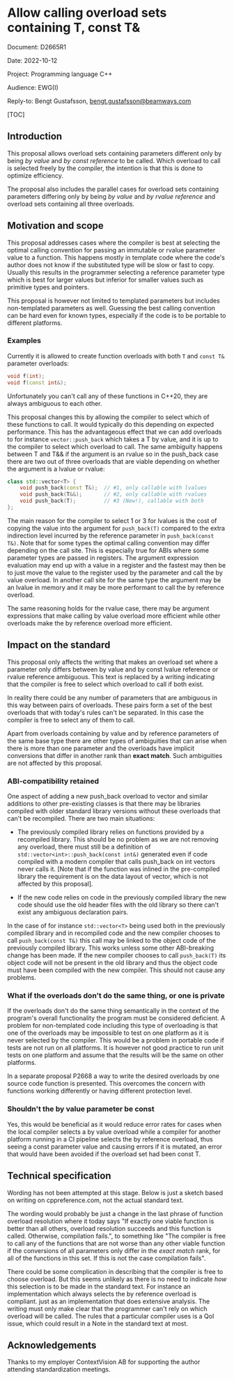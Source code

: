 # Allow calling overload sets containing T, const T&

Document: D2665R1

Date:            2022-10-12

Project:       Programming language C++

Audience:   EWG(I)

Reply-to:     Bengt Gustafsson, bengt.gustafsson@beamways.com

[TOC]

## Introduction

This proposal allows overload sets containing parameters different only by being *by value* and *by const reference* to be called. Which overload to call is selected freely by the compiler, the intention is that this is done to optimize efficiency.

The proposal also includes the parallel cases for overload sets containing parameters differing only by being *by value* and *by rvalue reference* and overload sets containing all three overloads.

## Motivation and scope

This proposal addresses cases where the compiler is best at selecting the optimal calling convention for passing an immutable or rvalue parameter value to a function. This happens mostly in template code where the code's author does not know if the substituted type will be slow or fast to copy. Usually this results in the programmer selecting a reference parameter type which is best for larger values but inferior for smaller values such as primitive types and pointers.

This proposal is however not limited to templated parameters but includes non-templated parameters as well. Guessing the best calling convention can be hard even for known types, especially if the code is to be portable to different platforms.

### Examples

Currently it is allowed to create function overloads with both `T` and `const T&` parameter overloads:

```C++
void f(int);
void f(const int&);
```

Unfortunately you can't call any of these functions in C++20, they are always ambiguous to each other.

This proposal changes this by allowing the compiler to select which of these functions to call. It would typically do this depending on expected performance. This has the advantageous effect that we can add overloads to for instance `vector::push_back` which takes a T by value, and it is up to the compiler to select which overload to call. The same ambiguity happens between T and T&& if the argument is an rvalue so in the push_back case there are two out of three overloads that are viable depending on whether the argument is a lvalue or rvalue:

```C++
class std::vector<T> {
    void push_back(const T&);  // #1, only callable with lvalues
    void push_back(T&&);       // #2, only callable with rvalues
    void push_back(T);         // #3 (New!), callable with both
};
```

The main reason for the compiler to select 1 or 3 for lvalues is the cost of copying the value into the argument for `push_back(T)` compared to the extra indirection level incurred by the reference parameter in `push_back(const T&)`. Note that for some types the optimal calling convention may differ depending on the call site. This is especially true for ABIs where some parameter types are passed in registers. The argument expression evaluation may end up with a value in a register and the fastest may then be to just move the value to the register used by the parameter and call the by value overload. In another call site for the same type the argument may be an lvalue in memory and it may be more performant to call the by reference overload.

The same reasoning holds for the rvalue case, there may be argument expressions that make calling by value overload more efficient while other overloads make the by reference overload more efficient.

## Impact on the standard

This proposal only affects the writing that makes an overload set where a parameter only differs between by value and by const lvalue reference or rvalue reference ambiguous. This text is replaced by a writing indicating that the compiler is free to select which overload to call if both exist.

In reality there could be any number of parameters that are ambiguous in this way between pairs of overloads. These pairs form a set of the best overloads that with today's rules can't be separated. In this case the compiler is free to select any of them to call.

Apart from overloads containing by value and by reference parameters of the same base type there are other types of ambiguities that can arise when there is more than one parameter and the overloads have implicit conversions that differ in another rank than **exact match**. Such ambiguities are not affected by this proposal.

### ABI-compatibility retained

One aspect of adding a new push_back overload to vector and similar additions to other pre-existing classes is that there may be libraries compiled with older standard library versions without these overloads that can't be recompiled. There are two main situations:

* The previously compiled library relies on functions provided by a recompiled library. This should be no problem as we are not removing any overload, there must still be a definition of `std::vector<int>::push_back(const int&)` generated even if code compiled with a modern compiler that calls push_back on int vectors never calls it. [Note that if the function was inlined in the pre-compiled library the requirement is on the data layout of vector, which is not affected by this proposal].

* If the new code relies on code in the previously compiled library the new code should use the old header files with the old library so there can't exist any  ambiguous declaration pairs.

In the case of for instance `std::vector<T>` being used both in the previously compiled library and in recompiled code and the new compiler chooses to call `push_back(const T&)` this call may be linked to the object code of the previously compiled library. This works unless some other ABI-breaking change has been made. If the new compiler chooses to call `push_back(T)` its object code will not be present in the old library and thus the object code must have been compiled with the new compiler. This should not cause any problems.

### What if the overloads don't do the same thing, or one is private

If the overloads don't do the same thing semantically in the context of the program's overall functionality the program must be considered deficient. A problem for non-templated code including this type of overloading is that one of the overloads may be impossible to test on one platform as it is never selected by the compiler. This would be a problem in portable code if tests are not run on all platforms. It is however not good practice to run unit tests on one platform and assume that the results will be the same on other platforms.

In a separate proposal P2668 a way to write the desired overloads by one source code function is presented. This overcomes the concern with functions working differently or having different protection level.

### Shouldn't the by value parameter be const

Yes, this would be beneficial as it would reduce error rates for cases when the local compiler selects a by value overload while a compiler for another platform running in a CI pipeline selects the by reference overload, thus seeing a const parameter value and causing errors if it is mutated, an error that would have been avoided if the overload set had been const T.

## Technical specification

Wording has not been attempted at this stage. Below is just a sketch based on writing on cppreference.com, not the actual standard text.

The wording would probably be just a change in the last phrase of function overload resolution where it today says "If exactly one viable function is better than all others, overload resolution succeeds and this function is called. Otherwise, compilation fails.", to something like "The compiler is free to call any of the functions that are not worse than any other viable function if the conversions of all parameters only differ in the *exact match* rank, for all of the functions in this set. If this is not the case compilation fails".

There could be some complication in describing that the compiler is free to choose overload. But this seems unlikely as there is no need to indicate *how* this selection is to be made in the standard text. For instance an implementation which always selects the by reference overload is compliant. just as an implementation that does extensive analysis. The writing must only make clear that the programmer can't rely on which overload will be called. The rules that a particular compiler uses is a QoI issue, which could result in a Note in the standard text at most.

## Acknowledgements

Thanks to my employer ContextVision AB for supporting the author attending standardization meetings.

